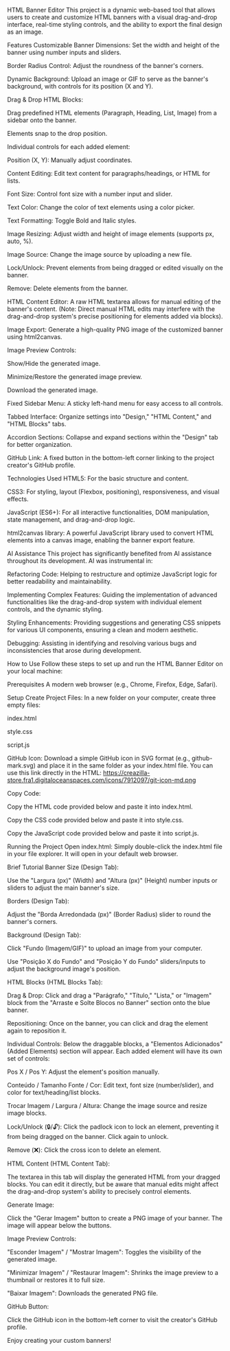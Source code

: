 HTML Banner Editor
This project is a dynamic web-based tool that allows users to create and customize HTML banners with a visual drag-and-drop interface, real-time styling controls, and the ability to export the final design as an image.

Features
Customizable Banner Dimensions: Set the width and height of the banner using number inputs and sliders.

Border Radius Control: Adjust the roundness of the banner's corners.

Dynamic Background: Upload an image or GIF to serve as the banner's background, with controls for its position (X and Y).

Drag & Drop HTML Blocks:

Drag predefined HTML elements (Paragraph, Heading, List, Image) from a sidebar onto the banner.

Elements snap to the drop position.

Individual controls for each added element:

Position (X, Y): Manually adjust coordinates.

Content Editing: Edit text content for paragraphs/headings, or HTML for lists.

Font Size: Control font size with a number input and slider.

Text Color: Change the color of text elements using a color picker.

Text Formatting: Toggle Bold and Italic styles.

Image Resizing: Adjust width and height of image elements (supports px, auto, %).

Image Source: Change the image source by uploading a new file.

Lock/Unlock: Prevent elements from being dragged or edited visually on the banner.

Remove: Delete elements from the banner.

HTML Content Editor: A raw HTML textarea allows for manual editing of the banner's content. (Note: Direct manual HTML edits may interfere with the drag-and-drop system's precise positioning for elements added via blocks).

Image Export: Generate a high-quality PNG image of the customized banner using html2canvas.

Image Preview Controls:

Show/Hide the generated image.

Minimize/Restore the generated image preview.

Download the generated image.

Fixed Sidebar Menu: A sticky left-hand menu for easy access to all controls.

Tabbed Interface: Organize settings into "Design," "HTML Content," and "HTML Blocks" tabs.

Accordion Sections: Collapse and expand sections within the "Design" tab for better organization.

GitHub Link: A fixed button in the bottom-left corner linking to the project creator's GitHub profile.

Technologies Used
HTML5: For the basic structure and content.

CSS3: For styling, layout (Flexbox, positioning), responsiveness, and visual effects.

JavaScript (ES6+): For all interactive functionalities, DOM manipulation, state management, and drag-and-drop logic.

html2canvas library: A powerful JavaScript library used to convert HTML elements into a canvas image, enabling the banner export feature.

AI Assistance
This project has significantly benefited from AI assistance throughout its development. AI was instrumental in:

Refactoring Code: Helping to restructure and optimize JavaScript logic for better readability and maintainability.

Implementing Complex Features: Guiding the implementation of advanced functionalities like the drag-and-drop system with individual element controls, and the dynamic styling.

Styling Enhancements: Providing suggestions and generating CSS snippets for various UI components, ensuring a clean and modern aesthetic.

Debugging: Assisting in identifying and resolving various bugs and inconsistencies that arose during development.

How to Use
Follow these steps to set up and run the HTML Banner Editor on your local machine:

Prerequisites
A modern web browser (e.g., Chrome, Firefox, Edge, Safari).

Setup
Create Project Files: In a new folder on your computer, create three empty files:

index.html

style.css

script.js

GitHub Icon: Download a simple GitHub icon in SVG format (e.g., github-mark.svg) and place it in the same folder as your index.html file. You can use this link directly in the HTML: https://creazilla-store.fra1.digitaloceanspaces.com/icons/7912097/git-icon-md.png

Copy Code:

Copy the HTML code provided below and paste it into index.html.

Copy the CSS code provided below and paste it into style.css.

Copy the JavaScript code provided below and paste it into script.js.

Running the Project
Open index.html: Simply double-click the index.html file in your file explorer. It will open in your default web browser.

Brief Tutorial
Banner Size (Design Tab):

Use the "Largura (px)" (Width) and "Altura (px)" (Height) number inputs or sliders to adjust the main banner's size.

Borders (Design Tab):

Adjust the "Borda Arredondada (px)" (Border Radius) slider to round the banner's corners.

Background (Design Tab):

Click "Fundo (Imagem/GIF)" to upload an image from your computer.

Use "Posição X do Fundo" and "Posição Y do Fundo" sliders/inputs to adjust the background image's position.

HTML Blocks (HTML Blocks Tab):

Drag & Drop: Click and drag a "Parágrafo," "Título," "Lista," or "Imagem" block from the "Arraste e Solte Blocos no Banner" section onto the blue banner.

Repositioning: Once on the banner, you can click and drag the element again to reposition it.

Individual Controls: Below the draggable blocks, a "Elementos Adicionados" (Added Elements) section will appear. Each added element will have its own set of controls:

Pos X / Pos Y: Adjust the element's position manually.

Conteúdo / Tamanho Fonte / Cor: Edit text, font size (number/slider), and color for text/heading/list blocks.

Trocar Imagem / Largura / Altura: Change the image source and resize image blocks.

Lock/Unlock (🔒/🔓): Click the padlock icon to lock an element, preventing it from being dragged on the banner. Click again to unlock.

Remove (❌): Click the cross icon to delete an element.

HTML Content (HTML Content Tab):

The textarea in this tab will display the generated HTML from your dragged blocks. You can edit it directly, but be aware that manual edits might affect the drag-and-drop system's ability to precisely control elements.

Generate Image:

Click the "Gerar Imagem" button to create a PNG image of your banner. The image will appear below the buttons.

Image Preview Controls:

"Esconder Imagem" / "Mostrar Imagem": Toggles the visibility of the generated image.

"Minimizar Imagem" / "Restaurar Imagem": Shrinks the image preview to a thumbnail or restores it to full size.

"Baixar Imagem": Downloads the generated PNG file.

GitHub Button:

Click the GitHub icon in the bottom-left corner to visit the creator's GitHub profile.

Enjoy creating your custom banners!
